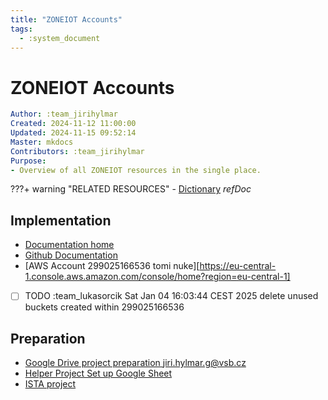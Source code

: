 ```yaml
---
title: "ZONEIOT Accounts"
tags:
  - :system_document
---
```


# ZONEIOT Accounts

```yaml
Author: :team_jirihylmar
Created: 2024-11-12 11:00:00
Updated: 2024-11-15 09:52:14
Master: mkdocs
Contributors: :team_jirihylmar
Purpose:
- Overview of all ZONEIOT resources in the single place.
```

???+ warning "RELATED RESOURCES"
	- [Dictionary](dictionary.md#dictionary) *refDoc*

## Implementation

- [Documentation home](https://main.d3mzmv7u6qg7cc.amplifyapp.com/)
- [Github Documentation](https://github.com/jirihylmar/hyl-zoneiot)
- [AWS Account 299025166536 tomi nuke][https://eu-central-1.console.aws.amazon.com/console/home?region=eu-central-1]

- [ ] TODO :team_lukasorcik Sat Jan 04 16:03:44 CEST 2025 delete unused buckets created within 299025166536

## Preparation

- [Google Drive project preparation jiri.hylmar.g@vsb.cz](https://drive.google.com/drive/u/0/folders/1f1BAaGeV2zsq5kZrn7TsFmxApHSaHp2V)
- [Helper Project Set up Google Sheet](https://docs.google.com/spreadsheets/d/1quF0iLunlmB0w8HKcsvX6FqdJHoISVJVCHrOZpFxx4s/edit?gid=1567752248#gid=1567752248)
- [ISTA project](https://ista.tacr.cz/ISTA/action/Dashboard/ExternalNew/?actionId=5r64jc&nbl=true&uselastresult=true&_browserSessionID=&lang=)


